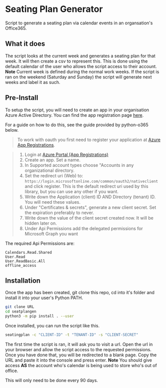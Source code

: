 
# Seating Plan Generator

Script to generate a seating plan via calendar events in an organsation's Office365.

## What it does

The script looks at the current week and generates a seating plan for that week. It will then create a csv to represent this. This is done using the default calendar of the user who allows the script access to their account. **Note** Current week is defined during the normal work weeks. If the script is ran on the weekend (Saturday and Sunday) the script will generate next weeks and label it as such.

## Pre-Install

To setup the script, you will need to create an app in your organisation Azure Active Directory. You can find the app registration page [here](hhttps://portal.azure.com/#blade/Microsoft_AAD_IAM/ActiveDirectoryMenuBlade/RegisteredApps). 

For a guide on how to do this, see the guide provided by python-o365 below.

 >To work with oauth you first need to register your application at [Azure App Registrations](https://portal.azure.com/#blade/Microsoft_AAD_RegisteredApps/ApplicationsListBlade).

>    1. Login at [Azure Portal (App Registrations)](https://portal.azure.com/#blade/Microsoft_AAD_RegisteredApps/ApplicationsListBlade)
>    1. Create an app. Set a name.
>    1. In Supported account types choose "Accounts in any organizational directory.
>    1. Set the redirect uri (Web) to: `https://login.microsoftonline.com/common/oauth2/nativeclient` and click register. This is the default redirect uri used by this library, but you can use any other if you want.
>    1. Write down the Application (client) ID AND Directory (tenant) ID. You will need these values.
>    1. Under "Certificates & secrets", generate a new client secret. Set the expiration preferably to never.
>    1. Write down the value of the client secret created now. It will be hidden later on.
>    1. Under Api Permissions add the delegated permissions for Microsoft Graph you want 


The required Api Permissions are:

```
Calendars.Read.Shared
User.Read
User.ReadBasic.All
offline_access
```

## Installation

Once the app has been created, git clone this repo, cd into it's folder and install it into your user's Python PATH.

```sh
git clone URL
cd seatplangen
python3 -m pip install . --user
```

Once installed, you can run the script like this.

```sh
seatingplan -c "CLIENT-ID" -t "TENANT-ID" -s "CLIENT-SECRET"
```

The first time the script is ran, it will ask you to visit a url. Open the url in your browser and allow the script access to the requested permissions. Once you have done that, you will be redirected to a blank page. Copy the URL and paste it into the console and press enter. **Note** You should give access **AS** the account who's calendar is being used to store who's out of office.

This will only need to be done every 90 days.
